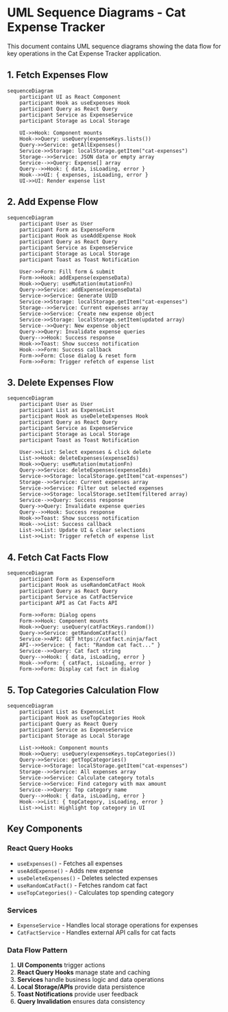 # UML Sequence Diagrams - Cat Expense Tracker

This document contains UML sequence diagrams showing the data flow for key operations in the Cat Expense Tracker application.

## 1. Fetch Expenses Flow

```mermaid
sequenceDiagram
    participant UI as React Component
    participant Hook as useExpenses Hook
    participant Query as React Query
    participant Service as ExpenseService
    participant Storage as Local Storage

    UI->>Hook: Component mounts
    Hook->>Query: useQuery(expenseKeys.lists())
    Query->>Service: getAllExpenses()
    Service->>Storage: localStorage.getItem("cat-expenses")
    Storage-->>Service: JSON data or empty array
    Service-->>Query: Expense[] array
    Query-->>Hook: { data, isLoading, error }
    Hook-->>UI: { expenses, isLoading, error }
    UI->>UI: Render expense list
```

## 2. Add Expense Flow

```mermaid
sequenceDiagram
    participant User as User
    participant Form as ExpenseForm
    participant Hook as useAddExpense Hook
    participant Query as React Query
    participant Service as ExpenseService
    participant Storage as Local Storage
    participant Toast as Toast Notification

    User->>Form: Fill form & submit
    Form->>Hook: addExpense(expenseData)
    Hook->>Query: useMutation(mutationFn)
    Query->>Service: addExpense(expenseData)
    Service->>Service: Generate UUID
    Service->>Storage: localStorage.getItem("cat-expenses")
    Storage-->>Service: Current expenses array
    Service->>Service: Create new expense object
    Service->>Storage: localStorage.setItem(updated array)
    Service-->>Query: New expense object
    Query->>Query: Invalidate expense queries
    Query-->>Hook: Success response
    Hook->>Toast: Show success notification
    Hook-->>Form: Success callback
    Form->>Form: Close dialog & reset form
    Form->>Form: Trigger refetch of expense list
```

## 3. Delete Expenses Flow

```mermaid
sequenceDiagram
    participant User as User
    participant List as ExpenseList
    participant Hook as useDeleteExpenses Hook
    participant Query as React Query
    participant Service as ExpenseService
    participant Storage as Local Storage
    participant Toast as Toast Notification

    User->>List: Select expenses & click delete
    List->>Hook: deleteExpenses(expenseIds)
    Hook->>Query: useMutation(mutationFn)
    Query->>Service: deleteExpenses(expenseIds)
    Service->>Storage: localStorage.getItem("cat-expenses")
    Storage-->>Service: Current expenses array
    Service->>Service: Filter out selected expenses
    Service->>Storage: localStorage.setItem(filtered array)
    Service-->>Query: Success response
    Query->>Query: Invalidate expense queries
    Query-->>Hook: Success response
    Hook->>Toast: Show success notification
    Hook-->>List: Success callback
    List->>List: Update UI & clear selections
    List->>List: Trigger refetch of expense list
```

## 4. Fetch Cat Facts Flow

```mermaid
sequenceDiagram
    participant Form as ExpenseForm
    participant Hook as useRandomCatFact Hook
    participant Query as React Query
    participant Service as CatFactService
    participant API as Cat Facts API

    Form->>Form: Dialog opens
    Form->>Hook: Component mounts
    Hook->>Query: useQuery(catFactKeys.random())
    Query->>Service: getRandomCatFact()
    Service->>API: GET https://catfact.ninja/fact
    API-->>Service: { fact: "Random cat fact..." }
    Service-->>Query: Cat fact string
    Query-->>Hook: { data, isLoading, error }
    Hook-->>Form: { catFact, isLoading, error }
    Form->>Form: Display cat fact in dialog
```

## 5. Top Categories Calculation Flow

```mermaid
sequenceDiagram
    participant List as ExpenseList
    participant Hook as useTopCategories Hook
    participant Query as React Query
    participant Service as ExpenseService
    participant Storage as Local Storage

    List->>Hook: Component mounts
    Hook->>Query: useQuery(expenseKeys.topCategories())
    Query->>Service: getTopCategories()
    Service->>Storage: localStorage.getItem("cat-expenses")
    Storage-->>Service: All expenses array
    Service->>Service: Calculate category totals
    Service->>Service: Find category with max amount
    Service-->>Query: Top category name
    Query-->>Hook: { data, isLoading, error }
    Hook-->>List: { topCategory, isLoading, error }
    List->>List: Highlight top category in UI
```

## Key Components

### React Query Hooks

- `useExpenses()` - Fetches all expenses
- `useAddExpense()` - Adds new expense
- `useDeleteExpenses()` - Deletes selected expenses
- `useRandomCatFact()` - Fetches random cat fact
- `useTopCategories()` - Calculates top spending category

### Services

- `ExpenseService` - Handles local storage operations for expenses
- `CatFactService` - Handles external API calls for cat facts

### Data Flow Pattern

1. **UI Components** trigger actions
2. **React Query Hooks** manage state and caching
3. **Services** handle business logic and data operations
4. **Local Storage/APIs** provide data persistence
5. **Toast Notifications** provide user feedback
6. **Query Invalidation** ensures data consistency
